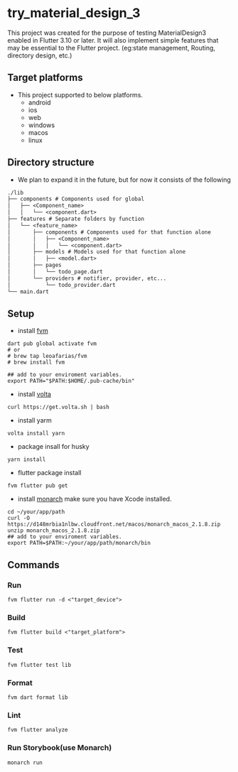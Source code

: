 # try_material_design_3

This project was created for the purpose of testing MaterialDesign3 enabled in Flutter 3.10 or later.
It will also implement simple features that may be essential to the Flutter project. (eg:state management, Routing, directory design, etc.)

## Target platforms

- This project supported to below platforms.
  - android
  - ios
  - web
  - windows
  - macos
  - linux

## Directory structure

- We plan to expand it in the future, but for now it consists of the following

```txt
./lib
├── components # Components used for global
│   ├── <Component_name>
│   │   └── <component.dart>
├── features # Separate folders by function
│   └── <feature_name>
│       ├── components # Components used for that function alone
│       │   ├── <Component_name>
│       │   │   └── <component.dart>
│       ├── models # Models used for that function alone
│       │   ├── <model.dart>
│       ├── pages
│       │   └── todo_page.dart
│       └── providers # notifier, provider, etc...
│           └── todo_provider.dart
└── main.dart
```

## Setup

- install [fvm](https://fvm.app/)

```shell
dart pub global activate fvm
# or
# brew tap leoafarias/fvm
# brew install fvm

## add to your enviroment variables.
export PATH="$PATH:$HOME/.pub-cache/bin"
```

- install [volta](https://volta.sh/)

```shell
curl https://get.volta.sh | bash
```

- install yarm

```shell
volta install yarn
```

- package insall for husky

```shell
yarn install
```

- flutter package install

```shell
fvm flutter pub get
```

- install [monarch](https://monarchapp.io/)
  make sure you have Xcode installed.

```shell
cd ~/your/app/path
curl -O https://d148mrbia1nlbw.cloudfront.net/macos/monarch_macos_2.1.8.zip
unzip monarch_macos_2.1.8.zip
## add to your enviroment variables.
export PATH=$PATH:~/your/app/path/monarch/bin
```

## Commands

### Run

```shell
fvm flutter run -d <"target_device">
```

### Build

```shell
fvm flutter build <"target_platform">
```

### Test

```shell
fvm flutter test lib
```

### Format

```shell
fvm dart format lib
```

### Lint

```shell
fvm flutter analyze
```

### Run Storybook(use Monarch)

```shell
monarch run
```

